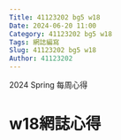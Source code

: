 ```yaml
---
Title: 41123202 bg5 w18
Date: 2024-06-20 11:00
Category: 41123202 bg5 w18
Tags: 網誌編寫
Slug: 41123202 bg5 w18
Author: 41123202
---
```


2024 Spring 每周心得

<!-- PELICAN_END_SUMMARY -->

# w18網誌心得
